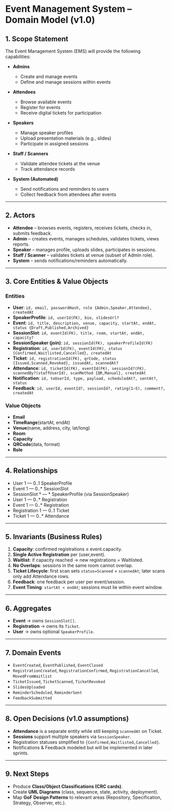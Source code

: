 # Event Management System – Domain Model (v1.0)

## 1. Scope Statement

The Event Management System (EMS) will provide the following capabilities:

- **Admins**
  - Create and manage events
  - Define and manage sessions within events

- **Attendees**
  - Browse available events
  - Register for events
  - Receive digital tickets for participation

- **Speakers**
  - Manage speaker profiles
  - Upload presentation materials (e.g., slides)
  - Participate in assigned sessions

- **Staff / Scanners**
  - Validate attendee tickets at the venue
  - Track attendance records

- **System (Automated)**
  - Send notifications and reminders to users
  - Collect feedback from attendees after events

---

## 2. Actors
- **Attendee** – browses events, registers, receives tickets, checks in, submits feedback.
- **Admin** – creates events, manages schedules, validates tickets, views reports.
- **Speaker** – manages profile, uploads slides, participates in sessions.
- **Staff / Scanner** – validates tickets at venue (subset of Admin role).
- **System** – sends notifications/reminders automatically.

---

## 3. Core Entities & Value Objects

### Entities
- **User**: `id, email, passwordHash, role {Admin,Speaker,Attendee}, createdAt`
- **SpeakerProfile**: `id, userId(FK), bio, slidesUrl?`
- **Event**: `id, title, description, venue, capacity, startAt, endAt, status {Draft,Published,Archived}`
- **SessionSlot**: `id, eventId(FK), title, room, startAt, endAt, capacity?`
- **SessionSpeaker (join)**: `id, sessionId(FK), speakerProfileId(FK)`
- **Registration**: `id, userId(FK), eventId(FK), status {Confirmed,Waitlisted,Cancelled}, createdAt`
- **Ticket**: `id, registrationId(FK), qrCode, status {Issued,Scanned,Revoked}, issuedAt, scannedAt?`
- **Attendance**: `id, ticketId(FK), eventId(FK), sessionId?(FK), scannedBy?(staffUserId), scanMethod {QR,Manual}, createdAt`
- **Notification**: `id, toUserId, type, payload, scheduledAt?, sentAt?, status`
- **Feedback**: `id, userId, eventId?, sessionId?, rating(1–5), comment?, createdAt`

### Value Objects
- **Email**
- **TimeRange**(startAt, endAt)
- **Venue**(name, address, city, lat/long)
- **Room**
- **Capacity**
- **QRCode**(data, format)
- **Role**

---

## 4. Relationships
- User 1 — 0..1 SpeakerProfile
- Event 1 — 0..* SessionSlot
- SessionSlot * — * SpeakerProfile (via SessionSpeaker)
- User 1 — 0..* Registration
- Event 1 — 0..* Registration
- Registration 1 — 0..1 Ticket
- Ticket 1 — 0..* Attendance

---

## 5. Invariants (Business Rules)
1. **Capacity**: confirmed registrations ≤ event.capacity.
2. **Single Active Registration** per (user,event).
3. **Waitlist**: if capacity reached → new registrations = Waitlisted.
4. **No Overlaps**: sessions in the same room cannot overlap.
5. **Ticket Lifecycle**: first scan sets `status=Scanned` + `scannedAt`; later scans only add Attendance rows.
6. **Feedback**: one feedback per user per event/session.
7. **Event Timing**: `startAt < endAt`; sessions must lie within event window.

---

## 6. Aggregates
- **Event** → owns `SessionSlot[]`.
- **Registration** → owns its `Ticket`.
- **User** → owns optional `SpeakerProfile`.

---

## 7. Domain Events
- `EventCreated`, `EventPublished`, `EventClosed`
- `RegistrationCreated`, `RegistrationConfirmed`, `RegistrationCancelled`, `MovedFromWaitlist`
- `TicketIssued`, `TicketScanned`, `TicketRevoked`
- `SlidesUploaded`
- `ReminderScheduled`, `ReminderSent`
- `FeedbackSubmitted`

---

## 8. Open Decisions (v1.0 assumptions)
- **Attendance** is a separate entity while still keeping `scannedAt` on Ticket.
- **Sessions** support multiple speakers via `SessionSpeaker`.
- Registration statuses simplified to `{Confirmed,Waitlisted,Cancelled}`.
- Notifications & Feedback modeled but will be implemented in later sprints.

---

## 9. Next Steps
- Produce **Class/Object Classifications (CRC cards)**.
- Create **UML Diagrams** (class, sequence, state, activity, deployment).
- Map **GoF Design Patterns** to relevant areas (Repository, Specification, Strategy, Observer, etc.).
